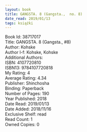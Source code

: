 ```yaml
---
layout: book
title: GANGSTA. 8 (Gangsta.,  no. 8)
date_read: 2019/01/13
tags: książki
---
```


Book Id: 38717017<br />
Title: GANGSTA. 8 (Gangsta., #8)<br />
Author: Kohske<br />
Author l-f: Kohske, Kohske<br />
Additional Authors: <br />
ISBN: 4107720810<br />
ISBN13: 9784107720818<br />
My Rating: 4<br />
Average Rating: 4.34<br />
Publisher: Shinchosha<br />
Binding: Paperback<br />
Number of Pages: 190<br />
Year Published: 2018<br />
Date Read: 2019/01/13<br />
Date Added: 2018/11/16<br />
Exclusive Shelf: read<br />
Read Count: 1<br />
Owned Copies: 0<br />


